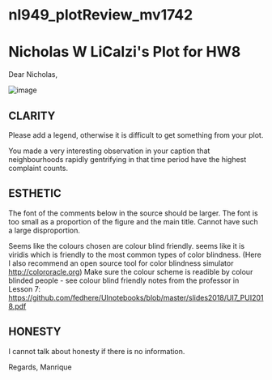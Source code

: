 # nl949_plotReview_mv1742
# Nicholas W LiCalzi's Plot for HW8

Dear Nicholas,

![image](LiCalzi'splot.png)

## CLARITY

Please add a legend, otherwise it is difficult to get something from your plot.

You made a very interesting observation in your caption that neighbourhoods rapidly gentrifying in that time period have the highest complaint counts.


## ESTHETIC

The font of the comments below in the source should be larger. The font is too small as a proportion of the figure and the main title. Cannot have such a large disproportion. 

Seems like the colours chosen are colour blind friendly. seems like it is viridis which is friendly to the most common types of color blindness. (Here I also recommend an open source tool for color blindness simulator http://colororacle.org) 
Make sure the colour scheme is readible by colour blinded people - see colour blind friendly notes from the professor in Lesson 7: 
https://github.com/fedhere/UInotebooks/blob/master/slides2018/UI7_PUI2018.pdf

## HONESTY

I cannot talk about honesty if there is no information.

Regards,
Manrique
